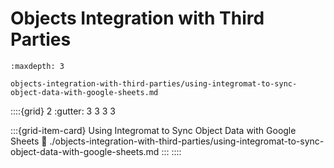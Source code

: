 # Objects Integration with Third Parties

```{toctree}
:maxdepth: 3

objects-integration-with-third-parties/using-integromat-to-sync-object-data-with-google-sheets.md
```

::::{grid} 2
:gutter: 3 3 3 3

:::{grid-item-card} Using Integromat to Sync Object Data with Google Sheets
:link: ./objects-integration-with-third-parties/using-integromat-to-sync-object-data-with-google-sheets.md
:::
::::